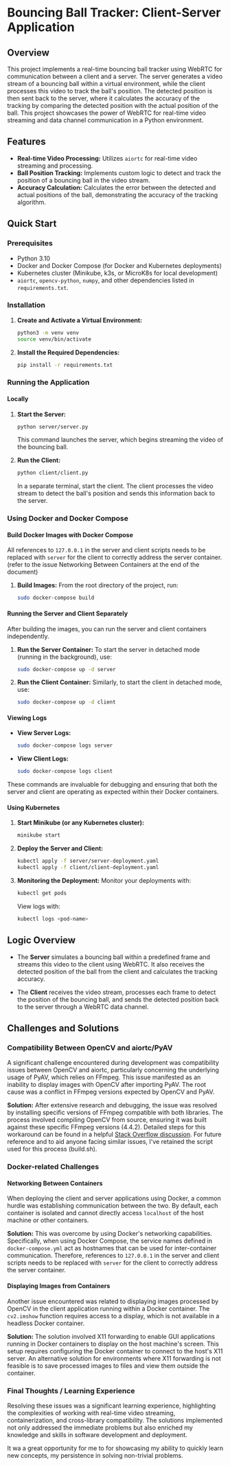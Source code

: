 # Bouncing Ball Tracker: Client-Server Application

## Overview

This project implements a real-time bouncing ball tracker using WebRTC for communication between a client and a server. The server generates a video stream of a bouncing ball within a virtual environment, while the client processes this video to track the ball's position. The detected position is then sent back to the server, where it calculates the accuracy of the tracking by comparing the detected position with the actual position of the ball. This project showcases the power of WebRTC for real-time video streaming and data channel communication in a Python environment.

## Features

- **Real-time Video Processing:** Utilizes `aiortc` for real-time video streaming and processing.
- **Ball Position Tracking:** Implements custom logic to detect and track the position of a bouncing ball in the video stream.
- **Accuracy Calculation:** Calculates the error between the detected and actual positions of the ball, demonstrating the accuracy of the tracking algorithm.

## Quick Start

### Prerequisites

- Python 3.10
- Docker and Docker Compose (for Docker and Kubernetes deployments)
- Kubernetes cluster (Minikube, k3s, or MicroK8s for local development)
- `aiortc`, `opencv-python`, `numpy`, and other dependencies listed in `requirements.txt`.


### Installation

1. **Create and Activate a Virtual Environment:**
    ```bash
    python3 -m venv venv
    source venv/bin/activate
    ```

2. **Install the Required Dependencies:**
    ```bash
    pip install -r requirements.txt
    ```

### Running the Application

#### Locally

1. **Start the Server:**
    ```bash
    python server/server.py
    ```
    This command launches the server, which begins streaming the video of the bouncing ball.

2. **Run the Client:**
    ```bash
    python client/client.py
    ```
    In a separate terminal, start the client. The client processes the video stream to detect the ball's position and sends this information back to the server.


### Using Docker and Docker Compose

#### Build Docker Images with Docker Compose

All references to `127.0.0.1` in the server and client scripts needs to be replaced with `server` for the client to correctly address the server container. (refer to the issue Networking Between Containers at the end of the document)

1. **Build Images:**
    From the root directory of the project, run:
    ```bash
    sudo docker-compose build
    ```
#### Running the Server and Client Separately

After building the images, you can run the server and client containers independently. 

1. **Run the Server Container:**
    To start the server in detached mode (running in the background), use:
    ```bash
    sudo docker-compose up -d server
    ```

2. **Run the Client Container:**
    Similarly, to start the client in detached mode, use:
    ```bash
    sudo docker-compose up -d client
    ```


#### Viewing Logs

- **View Server Logs:**
    ```bash
    sudo docker-compose logs server
    ```

- **View Client Logs:**
    ```bash
    sudo docker-compose logs client
    ```

These commands are invaluable for debugging and ensuring that both the server and client are operating as expected within their Docker containers.

#### Using Kubernetes

1. **Start Minikube (or any Kubernetes cluster):**
    ```bash
    minikube start
    ```

2. **Deploy the Server and Client:**
    ```bash
    kubectl apply -f server/server-deployment.yaml
    kubectl apply -f client/client-deployment.yaml
    ```

3. **Monitoring the Deployment:**
    Monitor your deployments with:
    ```bash
    kubectl get pods
    ```
    View logs with:
    ```bash
    kubectl logs <pod-name>
    ```

## Logic Overview

- The **Server** simulates a bouncing ball within a predefined frame and streams this video to the client using WebRTC. It also receives the detected position of the ball from the client and calculates the tracking accuracy.

- The **Client** receives the video stream, processes each frame to detect the position of the bouncing ball, and sends the detected position back to the server through a WebRTC data channel.




## Challenges and Solutions

### Compatibility Between OpenCV and aiortc/PyAV

A significant challenge encountered during development was compatibility issues between OpenCV and aiortc, particularly concerning the underlying usage of PyAV, which relies on FFmpeg. This issue manifested as an inability to display images with OpenCV after importing PyAV. The root cause was a conflict in FFmpeg versions expected by OpenCV and PyAV.

**Solution:** After extensive research and debugging, the issue was resolved by installing specific versions of FFmpeg compatible with both libraries. The process involved compiling OpenCV from source, ensuring it was built against these specific FFmpeg versions (4.4.2). Detailed steps for this workaround can be found in a helpful [Stack Overflow discussion](https://stackoverflow.com/questions/72604912/cant-show-image-with-opencv-when-importing-av/72647308#72647308). For future reference and to aid anyone facing similar issues, I've retained the script used for this process (build.sh).

### Docker-related Challenges

#### Networking Between Containers

When deploying the client and server applications using Docker, a common hurdle was establishing communication between the two. By default, each container is isolated and cannot directly access `localhost` of the host machine or other containers.

**Solution:** This was overcome by using Docker's networking capabilities. Specifically, when using Docker Compose, the service names defined in `docker-compose.yml` act as hostnames that can be used for inter-container communication. Therefore, references to `127.0.0.1` in the server and client scripts needs to be replaced with `server` for the client to correctly address the server container.

#### Displaying Images from Containers

Another issue encountered was related to displaying images processed by OpenCV in the client application running within a Docker container. The `cv2.imshow` function requires access to a display, which is not available in a headless Docker container.

**Solution:** The solution involved X11 forwarding to enable GUI applications running in Docker containers to display on the host machine's screen. This setup requires configuring the Docker container to connect to the host's X11 server. An alternative solution for environments where X11 forwarding is not feasible is to save processed images to files and view them outside the container.

### Final Thoughts / Learning Experience

Resolving these issues was a significant learning experience, highlighting the complexities of working with real-time video streaming, containerization, and cross-library compatibility. The solutions implemented not only addressed the immediate problems but also enriched my knowledge and skills in software development and deployment.

It wa a great opportunity for me to for showcasing my ability to quickly learn new concepts, my persistence in solving non-trivial problems.


